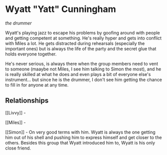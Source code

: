 # Wyatt "Yatt" Cunningham
*the drummer*

Wyatt's playing jazz to escape his problems by goofing around with people and getting competent at something. He's really hyper and gets into conflict with Miles a lot. He gets distracted during rehearsals (especially the important ones) but is always the life of the party and the secret glue that holds everyone together.

He's never serious, is always there when the group members need to vent to someone (maaybe not Miles, I see him talking to Simon the most), and he is really skilled at what he does and even plays a bit of everyone else's instrument... but since he is the drummer, I don't see him getting the chance to fill in for anyone at any time.


## Relationships

[[Livvy]] - 

[[Miles]] - 

[[Simon]] - On very good terms with him. Wyatt is always the one getting him out of his shell and pushing him to express himself and get closer to the others. Besides this group that Wyatt introduced him to, Wyatt is his only close friend.